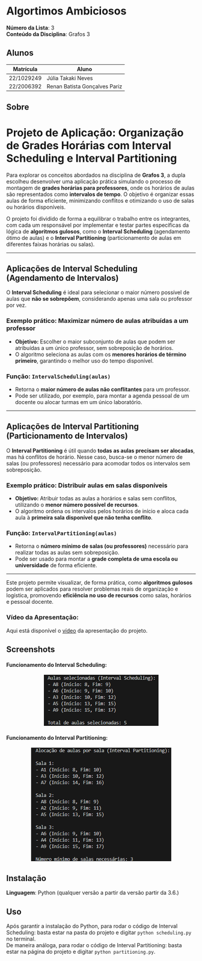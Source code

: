 # Algortimos Ambiciosos

**Número da Lista**: 3<br>
**Conteúdo da Disciplina**: Grafos 3<br>

## Alunos
|Matrícula | Aluno |
| -- | -- |
| 22/1029249  |  Júlia Takaki Neves |
| 22/2006392  |  Renan Batista Gonçalves Pariz |

## Sobre 
# Projeto de Aplicação: Organização de Grades Horárias com Interval Scheduling e Interval Partitioning

Para explorar os conceitos abordados na disciplina de **Grafos 3**, a dupla escolheu desenvolver uma aplicação prática simulando o processo de montagem de **grades horárias para professores**, onde os horários de aulas são representados como **intervalos de tempo**. O objetivo é organizar essas aulas de forma eficiente, minimizando conflitos e otimizando o uso de salas ou horários disponíveis.

O projeto foi dividido de forma a equilibrar o trabalho entre os integrantes, com cada um responsável por implementar e testar partes específicas da lógica de **algoritmos gulosos**, como o **Interval Scheduling** (agendamento ótimo de aulas) e o **Interval Partitioning** (particionamento de aulas em diferentes faixas horárias ou salas).

---

## Aplicações de Interval Scheduling (Agendamento de Intervalos)

O **Interval Scheduling** é ideal para selecionar o maior número possível de aulas que **não se sobrepõem**, considerando apenas uma sala ou professor por vez.

### Exemplo prático: Maximizar número de aulas atribuídas a um professor

- **Objetivo:** Escolher o maior subconjunto de aulas que podem ser atribuídas a um único professor, sem sobreposição de horários.
- O algoritmo seleciona as aulas com os **menores horários de término primeiro**, garantindo o melhor uso do tempo disponível.

### Função: `IntervalScheduling(aulas)`
- Retorna o **maior número de aulas não conflitantes** para um professor.
- Pode ser utilizado, por exemplo, para montar a agenda pessoal de um docente ou alocar turmas em um único laboratório.

---

## Aplicações de Interval Partitioning (Particionamento de Intervalos)

O **Interval Partitioning** é útil quando **todas as aulas precisam ser alocadas**, mas há conflitos de horário. Nesse caso, busca-se o menor número de salas (ou professores) necessário para acomodar todos os intervalos sem sobreposição.

### Exemplo prático: Distribuir aulas em salas disponíveis

- **Objetivo:** Atribuir todas as aulas a horários e salas sem conflitos, utilizando o **menor número possível de recursos**.
- O algoritmo ordena os intervalos pelos horários de início e aloca cada aula à **primeira sala disponível que não tenha conflito**.

### Função: `IntervalPartitioning(aulas)`
- Retorna o **número mínimo de salas (ou professores)** necessário para realizar todas as aulas sem sobreposição.
- Pode ser usado para montar a **grade completa de uma escola ou universidade** de forma eficiente.

---

Este projeto permite visualizar, de forma prática, como **algoritmos gulosos** podem ser aplicados para resolver problemas reais de organização e logística, promovendo **eficiência no uso de recursos** como salas, horários e pessoal docente.


### Vídeo da Apresentação:
Aqui está disponível o [vídeo]()  da apresentação do projeto.

## Screenshots
#### Funcionamento do Interval Scheduling:
<p align="center">
  <img src="assets/scheduling.png" alt="IntervalScheduling">
</p>

#### Funcionamento do Interval Partitioning:
<p align="center">
  <img src="assets/partitioning.png" alt="IntervalPartitioning">
</p>

## Instalação 
**Linguagem**: Python (qualquer versão a partir da versão partir da 3.6.)<br>

## Uso 
Após garantir a instalação do Python, para rodar o código de Interval Scheduling: basta estar na pasta do projeto e digitar `python scheduling.py` no terminal. <br>
De maneira análoga, para rodar o código de Interval Partitioning: basta estar na página do projeto e digitar `python partitioning.py`.
